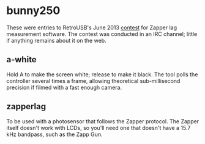 bunny250
========

These were entries to RetroUSB's June 2013 [contest] for Zapper
lag measurement software.  The contest was conducted in an IRC
channel; little if anything remains about it on the web.

a-white
-------
Hold A to make the screen white; release to make it black.
The tool polls the controller several times a frame, allowing
theoretical sub-millisecond precision if filmed with a fast
enough camera.

zapperlag
---------

To be used with a photosensor that follows the Zapper protocol.
The Zapper itself doesn't work with LCDs, so you'll need one
that doesn't have a 15.7 kHz bandpass, such as the Zapp Gun.

[contest]: https://forums.nesdev.com/viewtopic.php?f=9&t=10198
